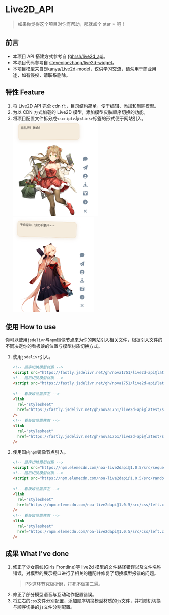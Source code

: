 # Live2D_API

> 如果你觉得这个项目对你有帮助，那就点个 star ⭐ 吧！

## 前言

- 本项目 API 搭建方式参考自 [fghrsh/live2d_api](https://github.com/fghrsh/live2d_api)。
- 本项目代码参考自 [stevenjoezhang/live2d-widget](https://github.com/stevenjoezhang/live2d-widget)。
- 本项目模型来自[Eikanya/Live2d-model](https://github.com/Eikanya/Live2d-model)，仅供学习交流，请勿用于商业用途，如有侵权，请联系删除。

## 特性 Feature

1. 将 Live2D API 完全 cdn 化，目录结构简单，便于编辑、添加和删除模型。
2. 为以 CDN 方式加载的 Live2D 模型，添加模型皮肤顺序切换的功能。
3. 将项目配置文件拆分成`<script>`与`<link>`标签的形式便于网站引入。
   <img src="/src/img/01.png" height="300px" ><img src="/src/img/02.png" height="300px" >

## 使用 How to use

你可以使用`jsdelivr`与`npm`镜像节点来为你的网站引入相关文件，根据引入文件的不同决定你的看板娘的位置与模型材质切换方式。

1. 使用`jsdelivr`引入。

   ```html
   <!-- 顺序切换模型材质 -->
   <script src="https://fastly.jsdelivr.net/gh/nova1751/live2d-api@latest/src/sequential/autoload.js"></script>
   <!-- 随机切换模型材质 -->
   <script src="https://fastly.jsdelivr.net/gh/nova1751/live2d-api@latest/src/random/autoload.js"></script>

   <!-- 看板娘位置靠左 -->
   <link
     rel="stylesheet"
     href="https://fastly.jsdelivr.net/gh/nova1751/live2d-api@latest/src/css/left.css"
   />
   <!-- 看板娘位置靠右 -->
   <link
     rel="stylesheet"
     href="https://fastly.jsdelivr.net/gh/nova1751/live2d-api@latest/src/css/left.css"
   />
   ```

2. 使用国内`npm`镜像节点引入。

   ```html
   <!-- 顺序切换模型材质 -->
   <script src="https://npm.elemecdn.com/noa-live2dapi@1.0.5/src/sequential/autoload.js"></script>
   <!-- 随机切换模型材质 -->
   <script src="https://npm.elemecdn.com/noa-live2dapi@1.0.5/src/random/autoload.js"></script>

   <!-- 看板娘位置靠左 -->
   <link
     rel="stylesheet"
     href="https://npm.elemecdn.com/noa-live2dapi@1.0.5/src/css/left.css"
   />
   <!-- 看板娘位置靠右 -->
   <link
     rel="stylesheet"
     href="https://npm.elemecdn.com/noa-live2dapi@1.0.5/src/css/left.css"
   />
   ```

## 成果 What I've done

1. 修正了少女前线(Girls Frontline)等 live2d 模型的文件路径错误以及文件名称错误，对模型的展示视口进行了相关的适配并修复了切换模型报错的问题。
   > PS:这环节究极折磨，打死不做第二遍。
2. 修正了部分模型语音与互动动作配置错误。
3. 将左右的`css`文件分别配置，添加顺序切换模型材质的`js`文件，并将随机切换与顺序切换的`js`文件分别配置。
